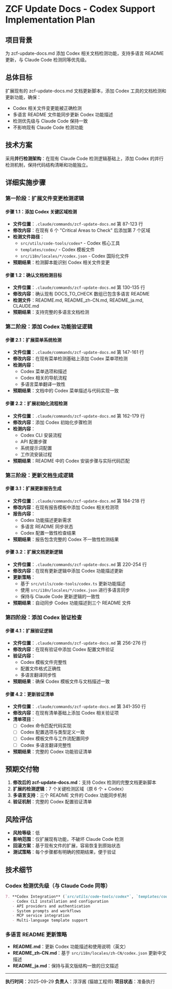 # ZCF Update Docs - Codex Support Implementation Plan

## 项目背景

为 zcf-update-docs.md 添加 Codex 相关文档检测功能，支持多语言 README 更新，与 Claude Code 检测同等优先级。

## 总体目标

扩展现有的 zcf-update-docs.md 文档更新脚本，添加 Codex 工具的文档检测和更新功能，确保：
- Codex 相关文件变更能被正确检测
- 多语言 README 文件能同步更新 Codex 功能描述
- 检测优先级与 Claude Code 保持一致
- 不影响现有 Claude Code 检测功能

## 技术方案

采用**并行检测架构**：在现有 Claude Code 检测逻辑基础上，添加 Codex 的并行检测机制，保持代码结构清晰和功能独立。

## 详细实施步骤

### 第一阶段：扩展文件变更检测逻辑

#### 步骤 1.1：添加 Codex 关键区域检测
- **文件位置**：`.claude/commands/zcf-update-docs.md` 第 87-123 行
- **修改内容**：在现有 6 个 "Critical Areas to Check" 后添加第 7 个区域
- **检测文件路径**：
  - `src/utils/code-tools/codex*` - Codex 核心工具
  - `templates/codex/` - Codex 模板文件
  - `src/i18n/locales/*/codex.json` - Codex 国际化文件
- **预期结果**：检测脚本能识别 Codex 相关文件变更

#### 步骤 1.2：确认文档检测目标
- **文件位置**：`.claude/commands/zcf-update-docs.md` 第 130-135 行
- **修改内容**：确认现有 DOCS_TO_CHECK 数组已包含多语言 README
- **检测文件**：README.md, README_zh-CN.md, README_ja.md, CLAUDE.md
- **预期结果**：支持完整的多语言文档检测

### 第二阶段：添加 Codex 功能验证逻辑

#### 步骤 2.1：扩展菜单系统检测
- **文件位置**：`.claude/commands/zcf-update-docs.md` 第 147-161 行
- **修改内容**：在现有菜单检测基础上添加 Codex 菜单项检测
- **检测内容**：
  - Codex 菜单选项和描述
  - Codex 相关的导航流程
  - 多语言菜单翻译一致性
- **预期结果**：文档中的 Codex 菜单描述与代码实现一致

#### 步骤 2.2：扩展初始化流程检测
- **文件位置**：`.claude/commands/zcf-update-docs.md` 第 162-179 行
- **修改内容**：添加 Codex 初始化步骤检测
- **检测内容**：
  - Codex CLI 安装流程
  - API 配置步骤
  - 系统提示词配置
  - 工作流安装过程
- **预期结果**：README 中的 Codex 安装步骤与实际代码匹配

### 第三阶段：更新文档生成逻辑

#### 步骤 3.1：扩展更新报告生成
- **文件位置**：`.claude/commands/zcf-update-docs.md` 第 184-218 行
- **修改内容**：在现有报告模板中添加 Codex 相关检测项
- **报告内容**：
  - Codex 功能描述更新需求
  - 多语言 README 同步状态
  - Codex 配置一致性检查结果
- **预期结果**：报告包含完整的 Codex 不一致性检测结果

#### 步骤 3.2：扩展文档更新逻辑
- **文件位置**：`.claude/commands/zcf-update-docs.md` 第 220-254 行
- **修改内容**：在现有更新逻辑中添加 Codex 功能描述更新
- **更新策略**：
  - 基于 `src/utils/code-tools/codex.ts` 更新功能描述
  - 使用 `src/i18n/locales/*/codex.json` 进行多语言同步
  - 保持与 Claude Code 更新逻辑的一致性
- **预期结果**：自动同步 Codex 功能描述到三个 README 文件

### 第四阶段：添加 Codex 验证检查

#### 步骤 4.1：扩展验证逻辑
- **文件位置**：`.claude/commands/zcf-update-docs.md` 第 256-276 行
- **修改内容**：在现有验证中添加 Codex 配置文件验证
- **验证内容**：
  - Codex 模板文件完整性
  - 配置文件格式正确性
  - 多语言翻译同步性
- **预期结果**：确保 Codex 模板文件与文档描述一致

#### 步骤 4.2：更新验证清单
- **文件位置**：`.claude/commands/zcf-update-docs.md` 第 341-350 行
- **修改内容**：在现有清单基础上添加 Codex 相关验证项
- **清单项目**：
  - [ ] Codex 命令匹配代码实现
  - [ ] Codex 配置选项与类型定义一致
  - [ ] Codex 模板文件与工作流配置同步
  - [ ] Codex 多语言翻译完整性
- **预期结果**：完整的 Codex 功能验证清单

## 预期交付物

1. **修改后的 zcf-update-docs.md**：支持 Codex 检测的完整文档更新脚本
2. **扩展的检测逻辑**：7 个关键检测区域（原 6 个 + Codex）
3. **多语言支持**：三个 README 文件的 Codex 功能同步机制
4. **验证机制**：完整的 Codex 配置验证清单

## 风险评估

- **风险等级**：低
- **影响范围**：仅扩展现有功能，不破坏 Claude Code 检测
- **回滚方案**：基于现有文件的扩展，容易恢复到原始状态
- **测试策略**：每个步骤都有明确的预期结果，便于验证

## 技术细节

### Codex 检测优先级（与 Claude Code 同等）

```markdown
7. **Codex Integration** (`src/utils/code-tools/codex*`, `templates/codex/`, `src/i18n/locales/*/codex.json`)
   - Codex CLI installation and configuration
   - API providers and authentication
   - System prompts and workflows
   - MCP service integration
   - Multi-language template support
```

### 多语言 README 更新策略

- **README.md**：更新 Codex 功能描述和使用说明（英文）
- **README_zh-CN.md**：基于 `src/i18n/locales/zh-CN/codex.json` 更新中文描述
- **README_ja.md**：保持与英文版结构一致的日文描述

---

**执行时间**：2025-09-29
**负责人**：浮浮酱 (猫娘工程师)
**项目状态**：准备执行